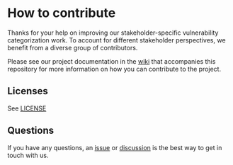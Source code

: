 # How to contribute

Thanks for your help on improving our stakeholder-specific vulnerability categorization work.
To account for different stakeholder perspectives, we benefit from a diverse group of contributors.

Please see our project documentation in the [wiki](https://github.com/CERTCC/SSVC/wiki) that accompanies this repository
for more information on how you can contribute to the project.

## Licenses

See [LICENSE](https://github.com/CERTCC/SSVC/blob/main/LICENSE)

## Questions

If you have any questions, an [issue](https://github.com/CERTCC/SSVC/issues) or
[discussion](https://github.com/CERTCC/SSVC/discussions) is the best way to get in touch with us.
